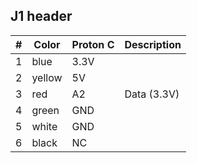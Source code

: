 
J1 header
---------

|#|Color  |Proton C|Description|
|-|-------|----|------------|
|1|blue   |3.3V|            |
|2|yellow |5V  |            |
|3|red    |A2  |Data (3.3V) |
|4|green  |GND |            |
|5|white  |GND |            |
|6|black  |NC  |            |